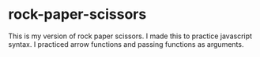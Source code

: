 # rock-paper-scissors

This is my version of rock paper scissors.
I made this to practice javascript syntax.
I practiced arrow functions and passing functions as arguments.